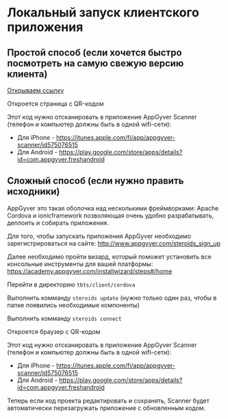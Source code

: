 # Локальный запуск клиентского приложения

## Простой способ (если хочется быстро посмотреть на самую свежую версию клиента)

[Открываем ссылку](https://share.appgyver.com/?id=79223&hash=5353e5a22cbd2be55bdafcada9edc2ec2de94c9868e2a79195cc10e3d31ea085)

Откроется страница с QR-кодом

Этот код нужно отсканировать в приложение AppGyver Scanner (телефон и компьютер должны быть в одной wifi-сети):
* Для iPhone - https://itunes.apple.com/fi/app/appgyver-scanner/id575076515
* Для Android - https://play.google.com/store/apps/details?id=com.appgyver.freshandroid

## Сложный способ (если нужно править исходники)

AppGyver это такая оболочка над несколькими фреймворками: Apache Cordova и ionicframework
позволяющая очень удобно разрабатывать, деплоить и собирать приложения.

Для того, чтобы запускать приложения AppGyver необходимо зарегистрироваться на сайте:
http://www.appgyver.com/steroids_sign_up

Далее необходимо пройти визард, который поможет установить все консольные инструменты для вашей платформы:
https://academy.appgyver.com/installwizard/steps#/home

Перейти в директорию `tbts/client/cordova`

Выполнить комманду `steroids update` (нужно только один раз, чтобы в папке появились необходимые компоненты)

Выполнить комманду `steroids connect`

Откроется браузер с QR-кодом

Этот код нужно отсканировать в приложение AppGyver Scanner (телефон и компьютер должны быть в одной wifi-сети):
* Для iPhone - https://itunes.apple.com/fi/app/appgyver-scanner/id575076515
* Для Android - https://play.google.com/store/apps/details?id=com.appgyver.freshandroid

Теперь если код проекта редактировать и сохранять, Scanner будет автоматически перезагружать приложение с обновленным кодом.

<!--- https://github.com/adam-p/markdown-here/wiki/Markdown-Cheatsheet -->